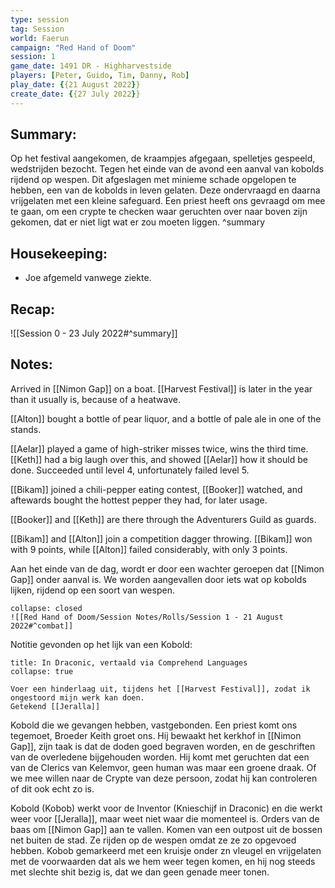 ```yaml
---
type: session
tag: Session
world: Faerun
campaign: "Red Hand of Doom"
session: 1
game_date: 1491 DR - Highharvestside
players: [Peter, Guido, Tim, Danny, Rob]
play_date: {{21 August 2022}}
create_date: {{27 July 2022}}
---
```


## Summary:
Op het festival aangekomen, de kraampjes afgegaan, spelletjes gespeeld, wedstrijden bezocht.
Tegen het einde van de avond een aanval van kobolds rijdend op wespen.
Dit afgeslagen met minieme schade opgelopen te hebben, een van de kobolds in leven gelaten.
Deze ondervraagd en daarna vrijgelaten met een kleine safeguard.
Een priest heeft ons gevraagd om mee te gaan, om een crypte te checken waar geruchten over naar boven zijn gekomen, dat er niet ligt wat er zou moeten liggen.
^summary

## Housekeeping:
- Joe afgemeld vanwege ziekte.

## Recap:
![[Session 0 - 23 July 2022#^summary]]

## Notes:
Arrived in [[Nimon Gap]] on a boat.
[[Harvest Festival]] is later in the year than it usually is, because of a heatwave.

[[Alton]] bought a bottle of pear liquor, and a bottle of pale ale in one of the stands.

[[Aelar]] played a game of high-striker misses twice, wins the third time. [[Keth]] had a big laugh over this, and showed [[Aelar]] how it should be done. Succeeded until level 4, unfortunately failed level 5.

[[Bikam]] joined a chili-pepper eating contest, [[Booker]] watched, and aftewards bought the hottest pepper they had, for later usage.

[[Booker]] and [[Keth]] are there through the Adventurers Guild as guards.

[[Bikam]] and [[Alton]] join a competition dagger throwing. [[Bikam]] won with 9 points, while [[Alton]] failed considerably, with only 3 points.

Aan het einde van de dag, wordt er door een wachter geroepen dat [[Nimon Gap]] onder aanval is.
We worden aangevallen door iets wat op kobolds lijken, rijdend op een soort van wespen.

```ad-combat
collapse: closed
![[Red Hand of Doom/Session Notes/Rolls/Session 1 - 21 August 2022#^combat]]
```

Notitie gevonden op het lijk van een Kobold: 
```ad-quote
title: In Draconic, vertaald via Comprehend Languages
collapse: true

Voer een hinderlaag uit, tijdens het [[Harvest Festival]], zodat ik ongestoord mijn werk kan doen. 
Getekend [[Jeralla]]
```

Kobold die we gevangen hebben, vastgebonden.
Een priest komt ons tegemoet, Broeder Keith groet ons.
Hij bewaakt het kerkhof in [[Nimon Gap]], zijn taak is dat de doden goed begraven worden, en de geschriften van de overledene bijgehouden worden.
Hij komt met geruchten dat een van de Clerics van Kelemvor, geen human was maar een groene draak.
Of we mee willen naar de Crypte van deze persoon, zodat hij kan controleren of dit ook echt zo is.

Kobold (Kobob) werkt voor de Inventor (Knieschijf in Draconic) en die werkt weer voor [[Jeralla]], maar weet niet waar die momenteel is. Orders van de baas om [[Nimon Gap]] aan te vallen. Komen van een outpost uit de bossen net buiten de stad. Ze rijden op de wespen omdat ze ze zo opgevoed hebben. Kobob gemarkeerd met een kruisje onder zn vleugel en vrijgelaten met de voorwaarden dat als we hem weer tegen komen, en hij nog steeds met slechte shit bezig is, dat we dan geen genade meer tonen.
